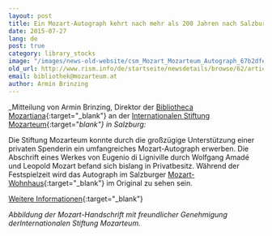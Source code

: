 ```yaml
---
layout: post
title: Ein Mozart-Autograph kehrt nach mehr als 200 Jahren nach Salzburg zurück
date: 2015-07-27
lang: de
post: true
category: library_stocks
image: "/images/news-old-website/csm_Mozart_Mozarteum_Autograph_67b2dfe1c3.jpg"
old_url: http://www.rism.info/de/startseite/newsdetails/browse/62/article/64/after-more-than-200-years-one-of-mozarts-autograph-manuscripts-returns-to-salzburg.html
email: bibliothek@mozarteum.at
author: Armin Brinzing
---
```


_Mitteilung von Armin Brinzing, Direktor der [Bibliotheca Mozartiana](http://www.mozarteum.at/wissenschaft/bibliothek/bibliotheca-mozartiana.html){:target="_blank"} an der [Internationalen Stiftung Mozarteum](http://www.mozarteum.at/){:target="_blank"} in Salzburg:_

Die Stiftung Mozarteum konnte durch die großzügige Unterstützung einer privaten Spenderin ein umfangreiches Mozart-Autograph erwerben. Die Abschrift eines Werkes von Eugenio di Ligniville durch Wolfgang Amadé und Leopold Mozart befand sich bislang in Privatbesitz. Während der Festspielzeit wird das Autograph im Salzburger [Mozart-Wohnhaus](http://www.mozarteum.at/museen/mozart-wohnhaus.html){:target="_blank"} im Original zu sehen sein.

[Weitere Informationen](http://www.mozarteum.at/index.php?id=1410){:target="_blank"}


_Abbildung der Mozart-Handschrift mit freundlicher Genehmigung derInternationalen Stiftung Mozarteum._


